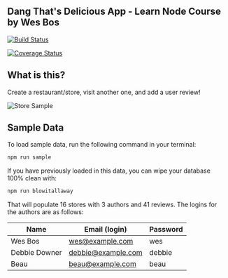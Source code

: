 ## Dang That's Delicious App - Learn Node Course by Wes Bos

[![Build Status](https://travis-ci.com/stmapman7/dang-thats-delicious.svg?branch=master)](https://travis-ci.com/stmapman7/dang-thats-delicious)

[![Coverage Status](https://coveralls.io/repos/github/stmapman7/dang-thats-delicious/badge.svg?branch=master)](https://coveralls.io/github/stmapman7/dang-thats-delicious?branch=master)

## What is this?

Create a restaurant/store, visit another one, and add a user review!

![Store Sample](https://github.com/stmapman7/dang-thats-delicious-byee/blob/master/Store-image.JPG)

## Sample Data

To load sample data, run the following command in your terminal:

```bash
npm run sample
```

If you have previously loaded in this data, you can wipe your database 100% clean with:

```bash
npm run blowitallaway
```

That will populate 16 stores with 3 authors and 41 reviews. The logins for the authors are as follows:

|Name|Email (login)|Password|
|---|---|---|
|Wes Bos|wes@example.com|wes|
|Debbie Downer|debbie@example.com|debbie|
|Beau|beau@example.com|beau|


